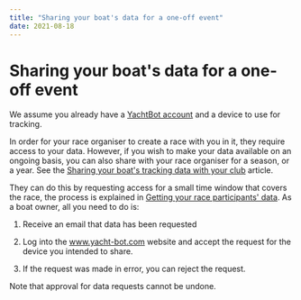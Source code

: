 ```yaml
---
title: "Sharing your boat's data for a one-off event"
date: 2021-08-18
---
```

# Sharing your boat's data for a one-off event

We assume you already have a [YachtBot account](../../YachtBot%20Web/Getting%20started/Create%20your%20YachtBot%20account.md) and a device to use for tracking.

  

In order for your race organiser to create a race with you in it, they require access to your data. However, if you wish to make your data available on an ongoing basis, you can also share with your race organiser for a season, or a year. See the [Sharing your boat's tracking data with your club](../../YachtBot%20Web/Race%20Participant/Sharing%20your%20boat's%20tracking%20data%20with%20your%20club%20.md) article.

  

They can do this by requesting access for a small time window that covers the race, the process is explained in [Getting your race participants' data](../../YachtBot%20Web/Race%20Management/Getting%20your%20race%20participants'%20data.md). As a boat owner, all you need to do is:

  

1.  Receive an email that data has been requested  
    
2.  Log into the www.yacht-bot.com website and accept the request for the device you intended to share.  
    
3.  If the request was made in error, you can reject the request.  
    

  

Note that approval for data requests cannot be undone.
